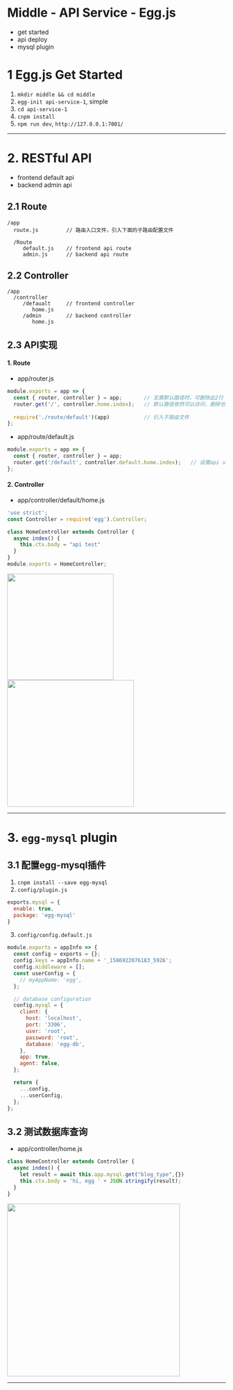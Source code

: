 

# Middle - API Service - Egg.js
- get started
- api deploy
- mysql plugin

# 1 Egg.js Get Started

1. `mkdir middle && cd middle`
2. `egg-init api-service-1`, simple
3. `cd api-service-1`
4. `cnpm install`
5. `npm run dev`, `http://127.0.0.1:7001/`

-----

# 2. RESTful API

- frontend default api
- backend admin api

## 2.1 Route
```
/app
  route.js         // 路由入口文件，引入下面的子路由配置文件

  /Route
     default.js    // frontend api route
     admin.js      // backend api route
```
## 2.2 Controller
```
/app
  /controller
     /defaualt     // frontend controller
        home.js
     /admin        // backend controller
        home.js
```

## 2.3 API实现
#### 1. Route
- app/router.js
```javascript
module.exports = app => {
  const { router, controller } = app;       // 无需默认路径时，可删除此2行
  router.get('/', controller.home.index);   // 默认路径依然可以访问，删除也可以
  
  require('./route/default')(app)           // 引入子路由文件 
};
```
- app/route/default.js
```javascript
module.exports = app => {
  const { router, controller } = app;
  router.get('/default', controller.default.home.index);   // 设置api url为hostname:7001/default
};
```
#### 2. Controller
- app/controller/default/home.js
```javascript
'use strict';
const Controller = require('egg').Controller;

class HomeController extends Controller {
  async index() {
    this.ctx.body = "api test"
  }
}
module.exports = HomeController;
```

<img width="245"  src="https://user-images.githubusercontent.com/26485327/79297640-4fe80a00-7f11-11ea-9c79-8c96a8aa3081.png">
<img width="292"  src="https://user-images.githubusercontent.com/26485327/79297644-52e2fa80-7f11-11ea-8dc9-4618c65bc78b.png">


-----


# 3. `egg-mysql` plugin
## 3.1 配置egg-mysql插件
1. `cnpm install --save egg-mysql`
2. `config/plugin.js`
```javascript
exports.mysql = {
  enable: true,
  package: 'egg-mysql'
}
```
 
3. `config/config.default.js`

```javascript
module.exports = appInfo => {
  const config = exports = {};
  config.keys = appInfo.name + '_1586922076183_5926';
  config.middleware = [];
  const userConfig = {
    // myAppName: 'egg',
  };

  // database configuration
  config.mysql = {
    client: {
      host: 'localhost',
      port: '3306',
      user: 'root',
      password: 'root',
      database: 'egg-db',    
    },
    app: true,
    agent: false,
  };

  return {
    ...config,
    ...userConfig,
  };
};
```

## 3.2 测试数据库查询
- app/controller/home.js
```javascript
class HomeController extends Controller {
  async index() {
    let result = await this.app.mysql.get("blog_type",{})
    this.ctx.body = 'hi, egg ' + JSON.stringify(result);
  }
}
```

<img width="398" src="https://user-images.githubusercontent.com/26485327/79298286-4eb7dc80-7f13-11ea-8688-5622b01703bd.png">



-----












